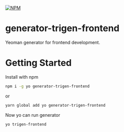 [![NPM](https://nodei.co/npm/generator-trigen-frontend.png?downloads=true&downloadRank=true&stars=true)](https://nodei.co/npm/generator-trigen-frontend/)

# generator-trigen-frontend

Yeoman generator for frontend development.

# Getting Started

Install with npm
```bash
npm i -g yo generator-trigen-frontend
```
or
```bash
yarn global add yo generator-trigen-frontend
```

Now yo can run generator
```bash
yo trigen-frontend
```

